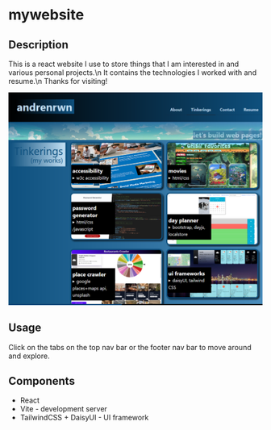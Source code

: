 # mywebsite

## Description

This is a react website I use to store things that I am interested in and various personal projects.\n
It contains the technologies I worked with and resume.\n
Thanks for visiting!

![My Website](assets/mywebsite.PNG)

## Usage

Click on the tabs on the top nav bar or the footer nav bar to move around and explore.

## Components

- React
- Vite - development server
- TailwindCSS + DaisyUI - UI framework
